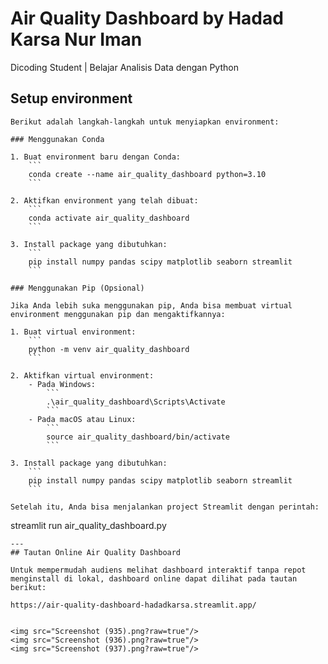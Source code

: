 # Air Quality Dashboard by Hadad Karsa Nur Iman
Dicoding Student | Belajar Analisis Data dengan Python

## Setup environment
```
Berikut adalah langkah-langkah untuk menyiapkan environment:

### Menggunakan Conda

1. Buat environment baru dengan Conda:
    ```
    conda create --name air_quality_dashboard python=3.10
    ```
  
2. Aktifkan environment yang telah dibuat:
    ```
    conda activate air_quality_dashboard
    ```

3. Install package yang dibutuhkan:
    ```
    pip install numpy pandas scipy matplotlib seaborn streamlit
    ```

### Menggunakan Pip (Opsional)

Jika Anda lebih suka menggunakan pip, Anda bisa membuat virtual environment menggunakan pip dan mengaktifkannya:

1. Buat virtual environment:
    ```
    python -m venv air_quality_dashboard
    ```

2. Aktifkan virtual environment:
    - Pada Windows:
        ```
        .\air_quality_dashboard\Scripts\Activate
        ```
    - Pada macOS atau Linux:
        ```
        source air_quality_dashboard/bin/activate
        ```

3. Install package yang dibutuhkan:
    ```
    pip install numpy pandas scipy matplotlib seaborn streamlit
    ```

Setelah itu, Anda bisa menjalankan project Streamlit dengan perintah:
```
streamlit run air_quality_dashboard.py
```
---
## Tautan Online Air Quality Dashboard

Untuk mempermudah audiens melihat dashboard interaktif tanpa repot menginstall di lokal, dashboard online dapat dilihat pada tautan berikut:

https://air-quality-dashboard-hadadkarsa.streamlit.app/


<img src="Screenshot (935).png?raw=true"/>
<img src="Screenshot (936).png?raw=true"/>
<img src="Screenshot (937).png?raw=true"/>

